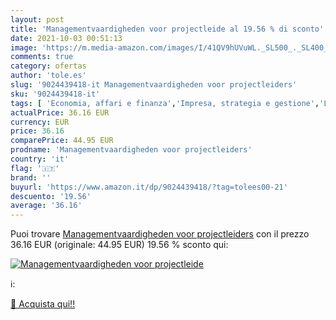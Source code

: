 ```yaml
---
layout: post
title: 'Managementvaardigheden voor projectleide al 19.56 % di sconto'
date: 2021-10-03 00:51:13
image: 'https://m.media-amazon.com/images/I/41QV9hUVuWL._SL500_._SL400_.jpg'
comments: true
category: ofertas
author: 'tole.es'
slug: '9024439418-it Managementvaardigheden voor projectleiders'
sku: '9024439418-it'
tags: [ 'Economia, affari e finanza','Impresa, strategia e gestione','Libri', ]
actualPrice: 36.16 EUR
currency: EUR
price: 36.16
comparePrice: 44.95 EUR
prodname: 'Managementvaardigheden voor projectleiders'
country: 'it'
flag: '🇮🇹'
brand: ''
buyurl: 'https://www.amazon.it/dp/9024439418/?tag=tolees00-21'
descuento: '19.56'
average: '36.16'
---
```


Puoi trovare [Managementvaardigheden voor projectleiders](https://www.amazon.it/dp/9024439418/?tag=tolees00-21) con il prezzo 36.16 EUR (originale: 44.95 EUR) 19.56 % sconto qui:

[![Managementvaardigheden voor projectleide](https://m.media-amazon.com/images/I/41QV9hUVuWL._SL500_._SL400_.jpg)](https://www.amazon.it/dp/9024439418/?tag=tolees00-21)

ℹ️:


[🛒 Acquista qui!!](https://www.amazon.it/dp/9024439418/?tag=tolees00-21)
